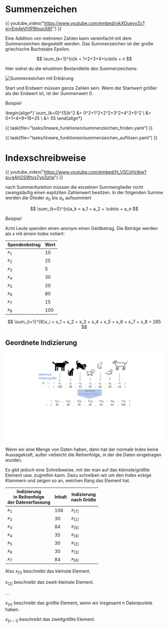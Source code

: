 # Summenzeichen

{{ youtube_video("https://www.youtube.com/embed/vikXOuevyZc?si=Em4eVh1PBlnuo56F") }}

Eine Addition von mehreren Zahlen kann vereinfacht mit dem Summenzeichen dargestellt werden. 
Das Summenzeichen ist der große griechische Buchstabe Epsilon.


$$
\sum_{k=1}^{n}k = 1+2+3+4+\cdots + n
$$

Hier siehst du die einzelnen Bestandteile des Summenzeichens:

![Summenzeichen mit Erklärung](../pictures/summenzeichen_erklärung.png)

Start und Endwert müssen ganze Zahlen sein. Wenn der Startwert größer als der Endwert ist,
ist der Summenwert $0$.

_Beispiel_

\begin{align*}
\sum_{k=0}^{5}k^2 &= 0^2+1^2+2^2+3^2+4^2+5^2 \\
 &= 0+1+4+9+16+25 \\
 &= 55
\end{align*}

{{ task(file="tasks/lineare_funktionen/summenzeichen_finden.yaml") }}

{{ task(file="tasks/lineare_funktionen/summenzeichen_auflösen.yaml") }}


# Indexschreibweise

{{ youtube_video("https://www.youtube.com/embed/H_VSCzHclkw?si=gAH2SWtys7yo3zhe") }}

nach Summenfunktion müssen die einzelnen Summenglieder nicht zwangsläufig einen expliziten Zahlenwert besitzen.
In der folgenden Summe werden die Glieder $a_0$ bis $a_n$ aufsummiert

$$
\sum_{k=0}^{n}a_k = a_1 + a_2 + \cdots + a_n
$$

_Beispiel_

Acht Leute spenden einen anonym einen Geldbetrag. Die Beträge werden als $x$ mit einem Index notiert:

| Spendenbetrag | Wert  |
|---------------|-------|
| $x_1$         | $10$  |
| $x_2$         | $25$  |
| $x_3$         | $5$   |
| $x_4$         | $30$  |
| $x_5$         | $20$  |
| $x_6$         | $80$  |
| $x_7$         | $15$  |
| $x_8$         | $100$ |
 
$$
\sum_{i=1}^{8}x_i = x_1 + x_2 + x_3 + x_4 + x_5 + x_6 + x_7 + x_8 = 285
$$

## Geordnete Indizierung

![](../pictures/geordnete_indizierung.svg)

Wenn wir eine Menge von Daten haben, dann hat der normale Index keine Aussagekraft,
außer vielleicht die Reihenfolge, in der die Daten eingetragen wurden.

Es gibt jedoch eine Schreibweise, mit der man auf das kleinste/größte Element usw. zugreifen kann.
Dazu schreiben wir um den Index eckige Klammern und zeigen so an, welchen Rang das Element hat.

| Indizierung<br/>in Reihenfolge<br/>der Datenerfassung | Inhalt | Indizierung<br/>nach Größe |
|-----------------------------------------------|--------|------------------------|
| $x_1$                                         | 106    | $x_{[7]}$              |
| $x_2$                                         | 30     | $x_{[1]}$              |
| $x_3$                                         | 84     | $x_{[5]}$              |
| $x_4$                                         | 35     | $x_{[4]}$              |
| $x_5$                                         | 30     | $x_{[2]}$              |
| $x_6$                                         | 30     | $x_{[3]}$              |
| $x_7$                                         | 84     | $x_{[6]}$              |

Also $x_{[1]}$ beschreibt das kleinste Element.

$x_{[2]}$ beschreibt das zweit-kleinste Element.

...

$x_{[n]}$ beschreibt das größte Element, wenn wir insgesamt $n$ Datenpunkte haben.

$x_{[n-1]}$ beschreibt das zweitgrößte Element. 
